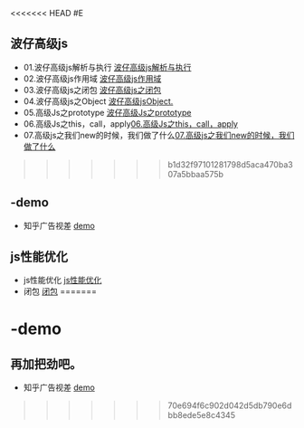 <<<<<<< HEAD
#E
## 波仔高级js
+ 01.波仔高级js解析与执行 [波仔高级js解析与执行](makeDown/js/01.高级js之解析与执行.md)
+ 02.波仔高级js作用域 [波仔高级js作用域](makeDown/js/01.高级js之作用域.md)
+ 03.波仔高级js之闭包 [波仔高级js之闭包](makeDown/js/01.高级js之闭包.md)
+ 04.波仔高级js之Object [波仔高级jsObject.](makeDown/js/04.高级Js之Object.md)
+ 05.高级Js之prototype [波仔高级Js之prototype](makeDown/js/05.高级Js之prototype.md)
+ 06.高级Js之this，call，apply[06.高级Js之this，call，apply](makeDown/js/06.高级Js之this，call，apply.md)
+ 07.高级js之我们new的时候，我们做了什么[07.高级js之我们new的时候，我们做了什么](makeDown/js/07.高级js之我们new的时候，我们做了什么.md)


>>>>>>> b1d32f97101281798d5aca470ba307a5bbaa575b

## -demo

+ 知乎广告视差 [demo](demo/parallax.html) 

## js性能优化

+ js性能优化 [js性能优化](makeDown/js/index.md) 
+ 闭包 [闭包](makeDown/js/bibao.md)
=======
# -demo
## 再加把劲吧。
+ 知乎广告视差 [demo](./demo/parallax.html) 
>>>>>>> 70e694f6c902d042d5db790e6dbb8ede5e8c4345
